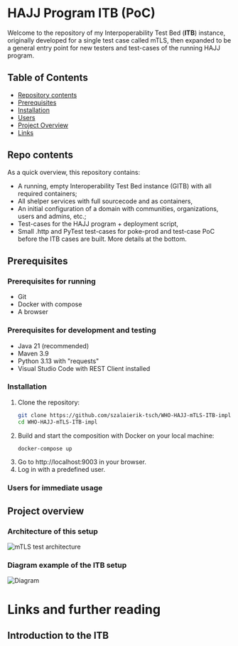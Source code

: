 # HAJJ Program ITB (PoC)
Welcome to the repository of my Interpoperability Test Bed (**ITB**) instance, originally developed for a single test case called mTLS, then expanded to be a general entry point for new testers and test-cases of the running HAJJ program.

## Table of Contents
- [Repository contents](#repo-contents)
- [Prerequisites](#prerequisites)
- [Installation](#installation)
- [Users](#users-for-immediate-usage)
- [Project Overview](#project-overview)
- [Links](#links)

## Repo contents
As a quick overview, this repository contains:
+ A running, empty Interoperability Test Bed instance (GITB) with all required containers;
+ All shelper services with full sourcecode and as containers,
+ An initial configuration of a domain with communities, organizations, users and admins, etc.;
+ Test-cases for the HAJJ program + deployment script,
+ Small .http and PyTest test-cases for poke-prod and test-case PoC before the ITB cases are built.
More details at the bottom.

## Prerequisites
### Prerequisites for running
- Git
- Docker with compose
- A browser
### Prerequisites for development and testing
- Java 21 (recommended)
- Maven 3.9
- Python 3.13 with "requests"
- Visual Studio Code with REST Client installed

### Installation
1. Clone the repository:
   ```bash
   git clone https://github.com/szalaierik-tsch/WHO-HAJJ-mTLS-ITB-impl.git
   cd WHO-HAJJ-mTLS-ITB-impl
2. Build and start the composition with Docker on your local machine:
    ```bash 
    docker-compose up
3. Go to http://localhost:9003 in your browser.
4. Log in with a predefined user.

### Users for immediate usage


## Project overview
### Architecture of this setup
![mTLS test architecture](github-resources/images/mTLS_ITB_implementation_Architecture.drawio.png)
### Diagram example of the ITB setup
![Diagram](github-resources/images/ITB_Initial_Domain_Configuration_Diagram.drawio.png)

# Links and further reading
## Introduction to the ITB
